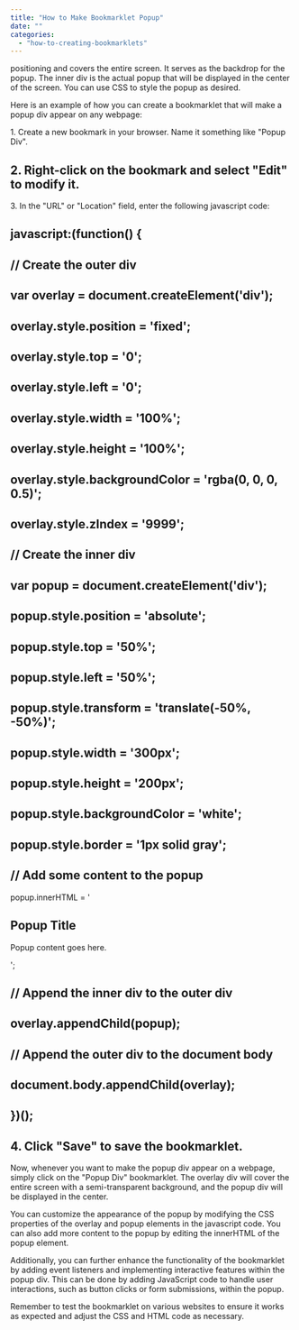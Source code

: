 ```yaml
---
title: "How to Make Bookmarklet Popup"
date: ""
categories: 
  - "how-to-creating-bookmarklets"
---
```


positioning and covers the entire screen. It serves as the backdrop for the popup. The inner div is the actual popup that will be displayed in the center of the screen. You can use CSS to style the popup as desired.

Here is an example of how you can create a bookmarklet that will make a popup div appear on any webpage:

1\. Create a new bookmark in your browser. Name it something like "Popup Div".

## 2\. Right-click on the bookmark and select "Edit" to modify it.

3\. In the "URL" or "Location" field, enter the following javascript code:

## javascript:(function() {

## // Create the outer div

## var overlay = document.createElement('div');

## overlay.style.position = 'fixed';

## overlay.style.top = '0';

## overlay.style.left = '0';

## overlay.style.width = '100%';

## overlay.style.height = '100%';

## overlay.style.backgroundColor = 'rgba(0, 0, 0, 0.5)';

## overlay.style.zIndex = '9999';

## // Create the inner div

## var popup = document.createElement('div');

## popup.style.position = 'absolute';

## popup.style.top = '50%';

## popup.style.left = '50%';

## popup.style.transform = 'translate(-50%, -50%)';

## popup.style.width = '300px';

## popup.style.height = '200px';

## popup.style.backgroundColor = 'white';

## popup.style.border = '1px solid gray';

## // Add some content to the popup

popup.innerHTML = '

## Popup Title

Popup content goes here.

';

## // Append the inner div to the outer div

## overlay.appendChild(popup);

## // Append the outer div to the document body

## document.body.appendChild(overlay);

## })();

## 4\. Click "Save" to save the bookmarklet.

Now, whenever you want to make the popup div appear on a webpage, simply click on the "Popup Div" bookmarklet. The overlay div will cover the entire screen with a semi-transparent background, and the popup div will be displayed in the center.

You can customize the appearance of the popup by modifying the CSS properties of the overlay and popup elements in the javascript code. You can also add more content to the popup by editing the innerHTML of the popup element.

Additionally, you can further enhance the functionality of the bookmarklet by adding event listeners and implementing interactive features within the popup div. This can be done by adding JavaScript code to handle user interactions, such as button clicks or form submissions, within the popup.

Remember to test the bookmarklet on various websites to ensure it works as expected and adjust the CSS and HTML code as necessary.
